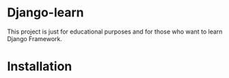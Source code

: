 # Django-learn

This project is just for educational purposes and for those who want to learn Django Framework.

# Installation


 
